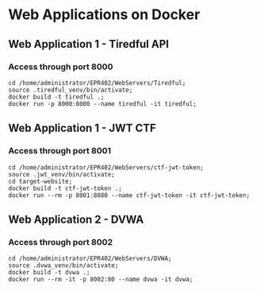 # Web Applications on Docker

## Web Application 1 - Tiredful API
### Access through port 8000
```
cd /home/administrator/EPR402/WebServers/Tiredful;
source .tiredful_venv/bin/activate;
docker build -t tiredful .;
docker run -p 8000:8000 --name tiredful -it tiredful;
```
## Web Application 1 - JWT CTF
### Access through port 8001
```
cd /home/administrator/EPR402/WebServers/ctf-jwt-token;
source .jwt_venv/bin/activate;
cd target-website;
docker build -t ctf-jwt-token .;
docker run --rm -p 8001:8080 --name ctf-jwt-token -it ctf-jwt-token;
```

## Web Application 2 - DVWA
### Access through port 8002
```
cd /home/administrator/EPR402/WebServers/DVWA;
source .dvwa_venv/bin/activate;
docker build -t dvwa .;
docker run --rm -it -p 8002:80 --name dvwa -it dvwa;
```